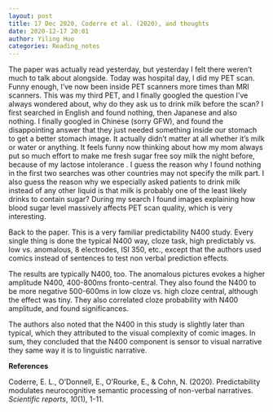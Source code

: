 ```yaml
---
layout: post
title: 17 Dec 2020, Coderre et al. (2020), and thoughts
date: 2020-12-17 20:01
author: Yiling Huo
categories: Reading_notes
---
```

<!-- wp:paragraph -->
<p>The paper was actually read yesterday, but yesterday I felt there weren’t much to talk about alongside. Today was hospital day, I did my PET scan. Funny enough, I’ve now been inside PET scanners more times than MRI scanners. This was my third PET, and I finally googled the question I’ve always wondered about, why do they ask us to drink milk before the scan? I first searched in English and found nothing, then Japanese and also nothing. I finally googled in Chinese (sorry GFW), and found the disappointing answer that they just needed something inside our stomach to get a better stomach image. It actually didn’t matter at all whether it’s milk or water or anything. It feels funny now thinking about how my mom always put so much effort to make me fresh sugar free soy milk the night before, because of my lactose intolerance . I guess the reason why I found nothing in the first two searches was other countries may not specify the milk part. I also guess the reason why we especially asked patients to drink milk instead of any other liquid is that milk is probably one of the least likely drinks to contain sugar? During my search I found images explaining how blood sugar level massively affects PET scan quality, which is very interesting.</p>
<!-- /wp:paragraph -->

<!-- wp:paragraph -->
<p>Back to the paper. This is a very familiar predictability N400 study. Every single thing is done the typical N400 way, cloze task, high predictably vs. low vs. anomalous, 8 electrodes, ISI 350, etc., except that the authors used comics instead of sentences to test non verbal prediction effects.</p>
<!-- /wp:paragraph -->

<!-- wp:paragraph -->
<p>The results are typically N400, too. The anomalous pictures evokes a higher amplitude N400, 400-800ms fronto-central. They also found the N400 to be more negative 500-600ms in low cloze vs. high cloze central, although the effect was tiny. They also correlated cloze probability with N400 amplitude, and found significances.</p>
<!-- /wp:paragraph -->

<!-- wp:paragraph -->
<p>The authors also noted that the N400 in this study is slightly later than typical, which they attributed to the visual complexity of comic images. In sum, they concluded that the N400 component is sensor to visual narrative they same way it is to linguistic narrative. </p>
<!-- /wp:paragraph -->

<!-- wp:paragraph -->
<p><strong>References </strong></p>
<!-- /wp:paragraph -->

<!-- wp:paragraph -->
<p>Coderre, E. L., O’Donnell, E., O’Rourke, E., &amp; Cohn, N. (2020). Predictability modulates neurocognitive semantic processing of non-verbal narratives. <em>Scientific reports</em>, <em>10</em>(1), 1-11.</p>
<!-- /wp:paragraph -->

